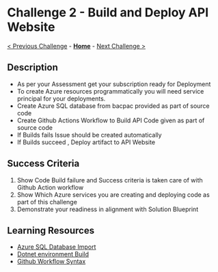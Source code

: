 # Challenge 2 - Build and Deploy API Website

[< Previous Challenge](./Challenge01.md) - **[Home](../README.md)** - [Next Challenge >](./Challenge03.md)

## Description

- As per your Assessment get your subscription ready for Deployment
- To create Azure resources programmatically you will need service principal for your deployments.
- Create Azure SQL database from bacpac provided as part of source code
- Create Github Actions Workflow to Build API Code given as part of source code
- If Builds fails Issue should be created automatically
- If Builds succeed , Deploy artifact to API Website


## Success Criteria

1. Show Code Build failure and Success criteria is taken care of with Github Action workflow
2. Show Which Azure services you are creating and deploying code as part of this challenge
3. Demonstrate your readiness in alignment with Solution Blueprint


## Learning Resources

- [Azure SQL Database Import ](https://docs.microsoft.com/en-us/azure/azure-sql/database/database-import?tabs=azure-powershell)
- [Dotnet environment Build](https://docs.microsoft.com/en-us/azure/app-service/quickstart-dotnetcore?tabs=netcore31&pivots=development-environment-vs)
- [Github Workflow Syntax](https://docs.github.com/en/actions/reference/workflow-syntax-for-github-actions)
